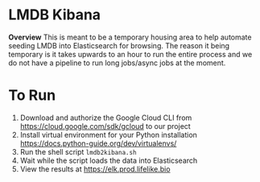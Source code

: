 # LMDB Kibana
__Overview__
This is meant to be a temporary housing area to help automate seeding LMDB into Elasticsearch for browsing. The reason it being temporary is it takes upwards to an hour to run the entire process and we do not have a pipeline to run long jobs/async jobs at the moment.

# To Run
1. Download and authorize the Google Cloud CLI from https://cloud.google.com/sdk/gcloud to our project
2. Install virtual environment for your Python installation https://docs.python-guide.org/dev/virtualenvs/
3. Run the shell script `lmdb2kibana.sh`
4. Wait while the script loads the data into Elasticsearch
5. View the results at https://elk.prod.lifelike.bio